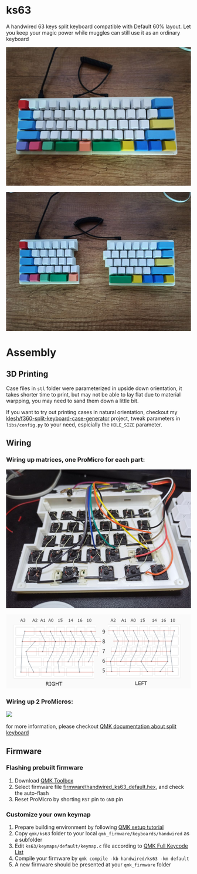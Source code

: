 # ks63

A handwired 63 keys split keyboard compatible with Default 60% layout. Let you keep your magic power while muggles can still use it as an ordinary keyboard

![](images/ks63-finish-01.jpg)

![](images/ks63-finish-02.jpg)


# Assembly


## 3D Printing

Case files in `stl` folder were parameterized in upside down orientation, it takes shorter time to print, but may not be able to lay flat due to material warpping, you may need to sand them down a little bit.

If you want to try out printing cases in natural orientation, checkout my [klesh/f360-split-keyboard-case-generator](https://github.com/klesh/f360-split-keyboard-case-generator) project, tweak parameters in `libs/config.py` to your need, espicially the `HOLE_SIZE` parameter. 


## Wiring

### Wiring up matrices, one ProMicro for each part:

![](images/ks63-wiring-01.jpg)

![](images/ks63-wiring-02.png)

### Wiring up 2 ProMicros:

![](https://i.imgur.com/C3D1GAQ.png)


for more information, please checkout [QMK documentation about split keyboard](https://docs.qmk.fm/#/feature_split_keyboard)


## Firmware

### Flashing prebuilt firmware

1. Download [QMK Toolbox](https://github.com/qmk/qmk_toolbox/releases/latest)
2. Select firmware file [firmware\handwired_ks63_default.hex](firmware\handwired_ks63_default.hex), and check the auto-flash
3. Reset ProMicro by shorting `RST` pin to `GND` pin

### Customize your own keymap

1. Prepare building environment by following [QMK setup tutorial](https://docs.qmk.fm/#/newbs_getting_started)
2. Copy `qmk/ks63` folder to your local `qmk_firmware/keyboards/handwired` as a subfolder
3. Edit `ks63/keymaps/default/keymap.c` file according to [QMK Full Keycode List](https://docs.qmk.fm/#/keycodes)
4. Compile your firmware by `qmk compile -kb handwired/ks63 -km default`
5. A new firmware should be presented at your `qmk_firmware` folder


